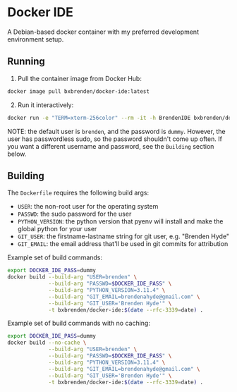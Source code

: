 # Docker IDE

A Debian-based docker container with my preferred development environment setup.

## Running
1. Pull the container image from Docker Hub:
```bash
docker image pull bxbrenden/docker-ide:latest
```

2. Run it interactively:
```bash
docker run -e "TERM=xterm-256color" --rm -it -h BrendenIDE bxbrenden/docker-ide zsh
```

NOTE: the default user is `brenden`, and the password is `dummy`.
However, the user has passwordless sudo, so the password shouldn't come up often.
If you want a different username and password, see the `Building` section below.

## Building
The `Dockerfile` requires the following build args:
- `USER`: the non-root user for the operating system
- `PASSWD`: the sudo password for the user
- `PYTHON_VERSION`: the python version that pyenv will install and make the global python for your user
- `GIT_USER`: the firstname-lastname string for git user, e.g. "Brenden Hyde"
- `GIT_EMAIL`: the email address that'll be used in git commits for attribution

Example set of build commands:
```bash
export DOCKER_IDE_PASS=dummy
docker build --build-arg "USER=brenden" \
             --build-arg "PASSWD=$DOCKER_IDE_PASS" \
             --build-arg "PYTHON_VERSION=3.11.4" \
             --build-arg "GIT_EMAIL=brendenahyde@gmail.com" \
             --build-arg "GIT_USER='Brenden Hyde'" \
             -t bxbrenden/docker-ide:$(date --rfc-3339=date) .
```
Example set of build commands with no caching:
```bash
export DOCKER_IDE_PASS=dummy
docker build --no-cache \
             --build-arg "USER=brenden" \
             --build-arg "PASSWD=$DOCKER_IDE_PASS" \
             --build-arg "PYTHON_VERSION=3.11.4" \
             --build-arg "GIT_EMAIL=brendenahyde@gmail.com" \
             --build-arg "GIT_USER='Brenden Hyde'" \
             -t bxbrenden/docker-ide:$(date --rfc-3339=date) .
```
